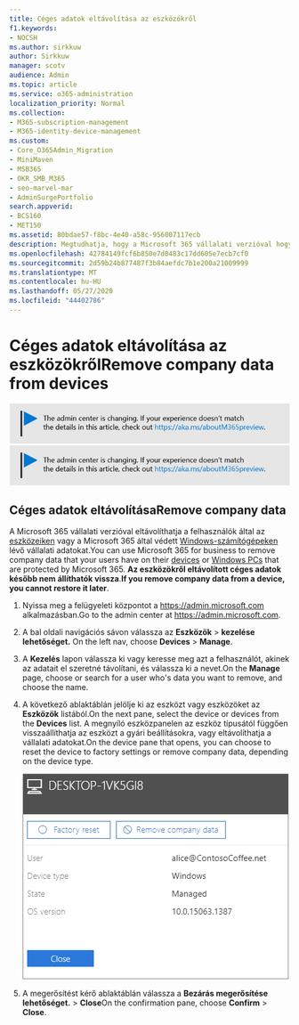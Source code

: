 ```yaml
---
title: Céges adatok eltávolítása az eszközökről
f1.keywords:
- NOCSH
ms.author: sirkkuw
author: Sirkkuw
manager: scotv
audience: Admin
ms.topic: article
ms.service: o365-administration
localization_priority: Normal
ms.collection:
- M365-subscription-management
- M365-identity-device-management
ms.custom:
- Core_O365Admin_Migration
- MiniMaven
- MSB365
- OKR_SMB_M365
- seo-marvel-mar
- AdminSurgePortfolio
search.appverid:
- BCS160
- MET150
ms.assetid: 80bdae57-f8bc-4e40-a58c-956007117ecb
description: Megtudhatja, hogy a Microsoft 365 vállalati verzióval hogyan távolíthatja el a felhasználók által az eszközeiken vagy Windows rendszerű számítógépeken lévő vállalati adatokat.
ms.openlocfilehash: 42784149fcf6b850e7d0483c17dd605e7ecb7cf0
ms.sourcegitcommit: 2d59b24b877487f3b84aefdc7b1e200a21009999
ms.translationtype: MT
ms.contentlocale: hu-HU
ms.lasthandoff: 05/27/2020
ms.locfileid: "44402786"
---
```

# <a name="remove-company-data-from-devices"></a><span data-ttu-id="2b7e2-103">Céges adatok eltávolítása az eszközökről</span><span class="sxs-lookup"><span data-stu-id="2b7e2-103">Remove company data from devices</span></span>

<span data-ttu-id="2b7e2-104">[![A megjelenő címke figyelmeztet a felügyeleti központ változásaira, további részleteket itt talál: aka.ms/aboutM365preview.](../media/m365admincenterchanging.png)](https://docs.microsoft.com/office365/admin/microsoft-365-admin-center-preview)</span><span class="sxs-lookup"><span data-stu-id="2b7e2-104">[![Label to let you know the admin center is changing and you can find more details at aka.ms/aboutM365preview.](../media/m365admincenterchanging.png)](https://docs.microsoft.com/office365/admin/microsoft-365-admin-center-preview)</span></span>

## <a name="remove-company-data"></a><span data-ttu-id="2b7e2-105">Céges adatok eltávolítása</span><span class="sxs-lookup"><span data-stu-id="2b7e2-105">Remove company data</span></span>

<span data-ttu-id="2b7e2-106">A Microsoft 365 vállalati verzióval eltávolíthatja a felhasználók által az [eszközeiken](app-protection-settings-for-android-and-ios.md) vagy a Microsoft 365 által védett [Windows-számítógépeken](protection-settings-for-windows-10-devices.md) lévő vállalati adatokat.</span><span class="sxs-lookup"><span data-stu-id="2b7e2-106">You can use Microsoft 365 for business to remove company data that your users have on their [devices](app-protection-settings-for-android-and-ios.md) or [Windows PCs](protection-settings-for-windows-10-devices.md) that are protected by Microsoft 365.</span></span> <span data-ttu-id="2b7e2-107">**Az eszközökről eltávolított céges adatok később nem állíthatók vissza**.</span><span class="sxs-lookup"><span data-stu-id="2b7e2-107">**If you remove company data from a device, you cannot restore it later**.</span></span> 
  
1. <span data-ttu-id="2b7e2-108">Nyissa meg a felügyeleti központot a <a href="https://go.microsoft.com/fwlink/p/?linkid=837890" target="_blank">https://admin.microsoft.com</a> alkalmazásban.</span><span class="sxs-lookup"><span data-stu-id="2b7e2-108">Go to the admin center at <a href="https://go.microsoft.com/fwlink/p/?linkid=837890" target="_blank">https://admin.microsoft.com</a>.</span></span>
    
2. <span data-ttu-id="2b7e2-109">A bal oldali navigációs sávon válassza az **Eszközök** \> **kezelése lehetőséget.**  </span><span class="sxs-lookup"><span data-stu-id="2b7e2-109">On the left nav, choose **Devices**  \> **Manage**.</span></span>
  
3. <span data-ttu-id="2b7e2-110">A **Kezelés** lapon válassza ki vagy keresse meg azt a felhasználót, akinek az adatait el szeretné távolítani, és válassza ki a nevet.</span><span class="sxs-lookup"><span data-stu-id="2b7e2-110">On the **Manage** page, choose or search for a user who's data you want to remove, and choose the name.</span></span> 
    
4. <span data-ttu-id="2b7e2-111">A következő ablaktáblán jelölje ki az eszközt vagy eszközöket az **Eszközök** listából.</span><span class="sxs-lookup"><span data-stu-id="2b7e2-111">On the next pane, select the device or devices from the **Devices** list.</span></span> <span data-ttu-id="2b7e2-112">A megnyíló eszközpanelen az eszköz típusától függően visszaállíthatja az eszközt a gyári beállításokra, vagy eltávolíthatja a vállalati adatokat.</span><span class="sxs-lookup"><span data-stu-id="2b7e2-112">On the device pane that opens, you can choose to reset the device to factory settings or remove company data, depending on the device type.</span></span> 
    
    ![A Vállalati adatok eltávolítása ablaktáblán jelölje ki azt az eszközt, amelyről el szeretné távolítani az adatokat.](../media/resetorremove.png)
  
5. <span data-ttu-id="2b7e2-114">A megerősítést kérő ablaktáblán válassza a **Bezárás megerősítése lehetőséget.** \> **Close**</span><span class="sxs-lookup"><span data-stu-id="2b7e2-114">On the confirmation pane, choose **Confirm** \> **Close**.</span></span>
    


